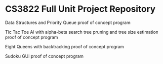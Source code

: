 # CS3822 Full Unit Project Repository

Data Structures and Priority Queue proof of concept program

Tic Tac Toe AI with alpha-beta search tree pruning and tree size estimation proof of concept program

Eight Queens with backtracking proof of concept program

Sudoku GUI proof of concept program
